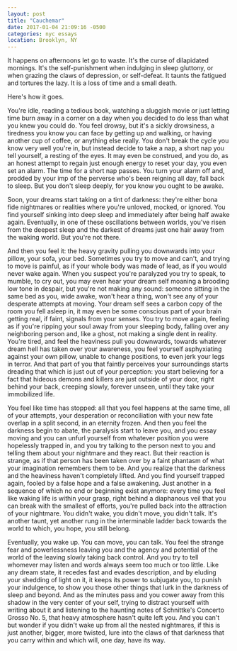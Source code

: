 ```yaml
---
layout: post
title: "Cauchemar"
date: 2017-01-04 21:09:16 -0500
categories: nyc essays
location: Brooklyn, NY
---
```


It happens on afternoons let go to waste. It's the curse of dilapidated mornings. It's the self-punishment when indulging in sleep gluttony, or when grazing the claws of depression, or self-defeat. It taunts the fatigued and tortures the lazy. It is a loss of time and a small death.

Here's how it goes.

You're idle, reading a tedious book, watching a sluggish movie or just letting time burn away in a corner on a day when you decided to do less than what you knew you could do. You feel drowsy, but it's a sickly drowsiness, a tiredness you know you can face by getting up and walking, or having another cup of coffee, or anything else really. You don't break the cycle you know very well you're in, but instead decide to take a nap, a short nap you tell yourself, a resting of the eyes. It may even be construed, and you do, as an honest attempt to regain just enough energy to reset your day, you even set an alarm. The time for a short nap passes. You turn your alarm off and, prodded by your imp of the perverse who's been reigning all day, fall back to sleep. But you don't sleep deeply, for you know you ought to be awake. 

Soon, your dreams start taking on a tint of darkness: they're either bona fide nightmares or realities where you're unloved, mocked, or ignored. You find yourself sinking into deep sleep and immediately after being half awake again. Eventually, in one of these oscillations between worlds, you've risen from the deepest sleep and the darkest of dreams just one hair away from the waking world. But you're not there.

And then you feel it: the heavy gravity pulling you downwards into your pillow, your sofa, your bed. Sometimes you try to move and can't, and trying to move is painful, as if your whole body was made of lead, as if you would never wake again. When you suspect you're paralyzed you try to speak, to mumble, to cry out, you may even hear your dream self moaning a brooding low tone in despair, but you're not making any sound: someone sitting in the same bed as you, wide awake, won't hear a thing, won't see any of your desperate attempts at moving. Your dream self sees a carbon copy of the room you fell asleep in, it may even be some conscious part of your brain getting real, if faint, signals from your senses. You try to move again, feeling as if you're ripping your soul away from your sleeping body, falling over any neighboring person and, like a ghost, not making a single dent in reality. You're tired, and feel the heaviness pull you downwards, towards whatever dream hell has taken over your awareness, you feel yourself asphyxiating against your own pillow, unable to change positions, to even jerk your legs in terror. And that part of you that faintly perceives your surroundings starts dreading that which is just out of your perception: you start believing for a fact that hideous demons and killers are just outside of your door, right behind your back, creeping slowly, forever unseen, until they take your immobilized life. 

You feel like time has stopped: all that you feel happens at the same time, all of your attempts, your desperation or reconciliation with your new fate overlap in a split second, in an eternity frozen. And then you feel the darkness begin to abate, the paralysis start to leave you, and you essay moving and you can unfurl yourself from whatever position you were hopelessly trapped in, and you try talking to the person next to you and telling them about your nightmare and they react. But their reaction is strange, as if that person has been taken over by a faint phantasm of what your imagination remembers them to be. And you realize that the darkness and the heaviness haven't completely lifted. And you find yourself trapped again, fooled by a false hope and a false awakening. Just another in a sequence of which no end or beginning exist anymore: every time you feel like waking life is within your grasp, right behind a diaphanous veil that you can break with the smallest of efforts, you're pulled back into the attraction of your nightmare. You didn't wake, you didn't move, you didn't talk. It's another taunt, yet another rung in the interminable ladder back towards the world to which, you hope, you still belong.

Eventually, you wake up. You can move, you can talk. You feel the strange fear and powerlessness leaving you and the agency and potential of the world of the leaving slowly taking back control. And you try to tell whomever may listen and words always seem too much or too little. Like any dream state, it recedes fast and evades description, and by eluding your shedding of light on it, it keeps its power to subjugate you, to punish your indulgence, to show you those other things that lurk in the darkness of sleep and beyond. And as the minutes pass and you cower away from this shadow in the very center of your self, trying to distract yourself with writing about it and listening to the haunting notes of Schnittke's Concerto Grosso No. 5, that heavy atmosphere hasn't quite left you. And you can't but wonder if you didn't wake up from all the nested nightmares, if this is just another, bigger, more twisted, lure into the claws of that darkness that you carry within and which will, one day, have its way.
